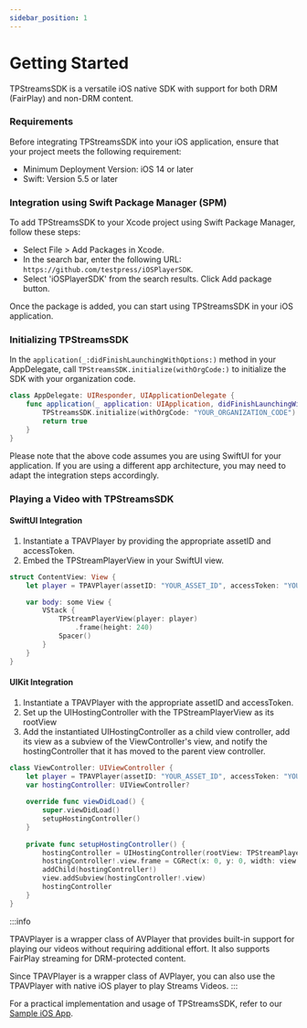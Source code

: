 ```yaml
---
sidebar_position: 1
---
```

# Getting Started

TPStreamsSDK is a versatile iOS native SDK with support for both DRM (FairPlay) and non-DRM content.

### Requirements
Before integrating TPStreamsSDK into your iOS application, ensure that your project meets the following requirement:

- Minimum Deployment Version: iOS 14 or later
- Swift: Version 5.5 or later

### Integration using Swift Package Manager (SPM)
To add TPStreamsSDK to your Xcode project using Swift Package Manager, follow these steps:

- Select File > Add Packages in Xcode.
- In the search bar, enter the following URL: `https://github.com/testpress/iOSPlayerSDK`.
- Select 'iOSPlayerSDK' from the search results. Click Add package button.

Once the package is added, you can start using TPStreamsSDK in your iOS application.

### Initializing TPStreamsSDK 

In the `application(_:didFinishLaunchingWithOptions:)` method in your AppDelegate, call `TPStreamsSDK.initialize(withOrgCode:)` to initialize the SDK with your organization code.

``` swift
class AppDelegate: UIResponder, UIApplicationDelegate {
    func application(_ application: UIApplication, didFinishLaunchingWithOptions launchOptions: [UIApplication.LaunchOptionsKey: Any]?) -> Bool {
        TPStreamsSDK.initialize(withOrgCode: "YOUR_ORGANIZATION_CODE")
        return true
    }
}
```

Please note that the above code assumes you are using SwiftUI for your application. If you are using a different app architecture, you may need to adapt the integration steps accordingly.


### Playing a Video with TPStreamsSDK

#### SwiftUI Integration

1. Instantiate a TPAVPlayer by providing the appropriate assetID and accessToken.
2. Embed the TPStreamPlayerView in your SwiftUI view.
    
``` swift
struct ContentView: View {
    let player = TPAVPlayer(assetID: "YOUR_ASSET_ID", accessToken: "YOUR_ACCESS_TOKEN")

    var body: some View {
        VStack {
            TPStreamPlayerView(player: player)
                .frame(height: 240)
            Spacer()
        }
    }
}
```

#### UIKit Integration

1. Instantiate a TPAVPlayer with the appropriate assetID and accessToken.
2. Set up the UIHostingController with the TPStreamPlayerView as its rootView
3. Add the instantiated UIHostingController as a child view controller, add its view as a subview of the ViewController's view, and notify the hostingController that it has moved to the parent view controller.

``` swift
class ViewController: UIViewController {
    let player = TPAVPlayer(assetID: "YOUR_ASSET_ID", accessToken: "YOUR_ACCESS_TOKEN")
    var hostingController: UIViewController?
    
    override func viewDidLoad() {
        super.viewDidLoad()
        setupHostingController()
    }
    
    private func setupHostingController() {
        hostingController = UIHostingController(rootView: TPStreamPlayerView(player: player))
        hostingController!.view.frame = CGRect(x: 0, y: 0, width: view.frame.width, height: 280)
        addChild(hostingController!)
        view.addSubview(hostingController!.view)
        hostingController
    }
}
```

:::info

 TPAVPlayer is a wrapper class of AVPlayer that provides built-in support for playing our videos without requiring additional effort. It also supports FairPlay streaming for DRM-protected content.

 Since TPAVPlayer is a wrapper class of AVPlayer, you can also use the TPAVPlayer with native iOS player to play Streams Videos.
:::


For a practical implementation and usage of TPStreamsSDK, refer to our [Sample iOS App](https://github.com/testpress/sample-iOS-app).